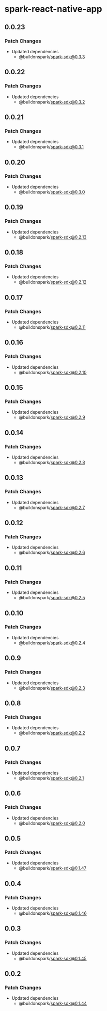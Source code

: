 # spark-react-native-app

## 0.0.23

### Patch Changes

- Updated dependencies
  - @buildonspark/spark-sdk@0.3.3

## 0.0.22

### Patch Changes

- Updated dependencies
  - @buildonspark/spark-sdk@0.3.2

## 0.0.21

### Patch Changes

- Updated dependencies
  - @buildonspark/spark-sdk@0.3.1

## 0.0.20

### Patch Changes

- Updated dependencies
  - @buildonspark/spark-sdk@0.3.0

## 0.0.19

### Patch Changes

- Updated dependencies
  - @buildonspark/spark-sdk@0.2.13

## 0.0.18

### Patch Changes

- Updated dependencies
  - @buildonspark/spark-sdk@0.2.12

## 0.0.17

### Patch Changes

- Updated dependencies
  - @buildonspark/spark-sdk@0.2.11

## 0.0.16

### Patch Changes

- Updated dependencies
  - @buildonspark/spark-sdk@0.2.10

## 0.0.15

### Patch Changes

- Updated dependencies
  - @buildonspark/spark-sdk@0.2.9

## 0.0.14

### Patch Changes

- Updated dependencies
  - @buildonspark/spark-sdk@0.2.8

## 0.0.13

### Patch Changes

- Updated dependencies
  - @buildonspark/spark-sdk@0.2.7

## 0.0.12

### Patch Changes

- Updated dependencies
  - @buildonspark/spark-sdk@0.2.6

## 0.0.11

### Patch Changes

- Updated dependencies
  - @buildonspark/spark-sdk@0.2.5

## 0.0.10

### Patch Changes

- Updated dependencies
  - @buildonspark/spark-sdk@0.2.4

## 0.0.9

### Patch Changes

- Updated dependencies
  - @buildonspark/spark-sdk@0.2.3

## 0.0.8

### Patch Changes

- Updated dependencies
  - @buildonspark/spark-sdk@0.2.2

## 0.0.7

### Patch Changes

- Updated dependencies
  - @buildonspark/spark-sdk@0.2.1

## 0.0.6

### Patch Changes

- Updated dependencies
  - @buildonspark/spark-sdk@0.2.0

## 0.0.5

### Patch Changes

- Updated dependencies
  - @buildonspark/spark-sdk@0.1.47

## 0.0.4

### Patch Changes

- Updated dependencies
  - @buildonspark/spark-sdk@0.1.46

## 0.0.3

### Patch Changes

- Updated dependencies
  - @buildonspark/spark-sdk@0.1.45

## 0.0.2

### Patch Changes

- Updated dependencies
  - @buildonspark/spark-sdk@0.1.44
